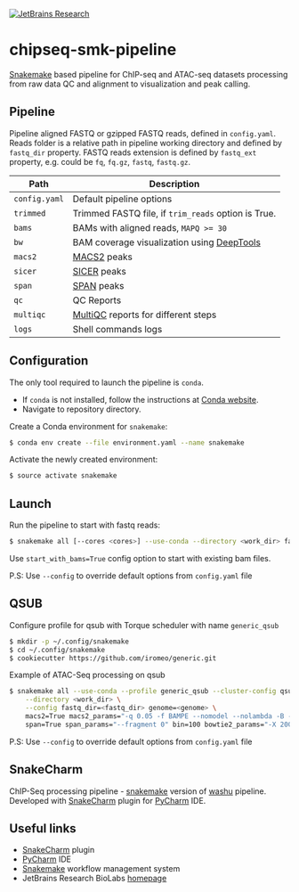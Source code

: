 [![JetBrains Research](https://jb.gg/badges/research.svg)](https://confluence.jetbrains.com/display/ALL/JetBrains+on+GitHub)

# chipseq-smk-pipeline

[Snakemake](https://snakemake.readthedocs.io/en/stable/) based pipeline for ChIP-seq and ATAC-seq datasets processing
from raw data QC and alignment to visualization and peak calling.

Pipeline
--------
Pipeline aligned FASTQ or gzipped FASTQ reads, defined in `config.yaml`.
Reads folder is a relative path in pipeline working directory and defined by `fastq_dir` property.
FASTQ reads extension is defined by `fastq_ext` property, e.g. could be `fq`, `fq.gz`, `fastq`, `fastq.gz`.

| Path          | Description                                                                          |
|---------------|--------------------------------------------------------------------------------------|
| `config.yaml` | Default pipeline options                                                             |
| `trimmed`     | Trimmed FASTQ file, if `trim_reads` option is True.                                  |
| `bams`        | BAMs with aligned reads, `MAPQ >= 30`                                                |
| `bw`          | BAM coverage visualization using [DeepTools](https://doi.org/10.1093/nar/gku365)     |
| `macs2`       | [MACS2](https://doi.org/10.1186/gb-2008-9-9-r137) peaks                              |
| `sicer`       | [SICER](https://doi.org/10.1093/bioinformatics/btp340) peaks                         |
| `span`        | [SPAN](https://doi.org/10.1093/bioinformatics/btab376) peaks                         |
| `qc`          | QC Reports                                                                           |
| `multiqc`     | [MultiQC](https://doi.org/10.1093/bioinformatics/btw354) reports for different steps |
| `logs`        | Shell commands logs                                                                  |

Configuration
-------------
The only tool required to launch the pipeline is `conda`.

* If `conda` is not installed,
  follow the instructions at
  [Conda website](https://conda.io/projects/conda/en/latest/user-guide/install/index.html).
* Navigate to repository directory.

Create a Conda environment for `snakemake`:

```bash
$ conda env create --file environment.yaml --name snakemake
```

Activate the newly created environment:

```bash
$ source activate snakemake
```

Launch
------

Run the pipeline to start with fastq reads:

```bash
$ snakemake all [--cores <cores>] --use-conda --directory <work_dir> fastq_dir=<fastq_dir> --config genome=<genome> 
```

Use `start_with_bams=True` config option to start with existing bam files.

P.S: Use `--config` to override default options from `config.yaml` file

QSUB
----

Configure profile for qsub with Torque scheduler with name `generic_qsub`

```bash
$ mkdir -p ~/.config/snakemake
$ cd ~/.config/snakemake
$ cookiecutter https://github.com/iromeo/generic.git
```

Example of ATAC-Seq processing on qsub

```bash
$ snakemake all --use-conda --profile generic_qsub --cluster-config qsub_config.yaml --jobs 150 \
    --directory <work_dir> \
    --config fastq_dir=<fastq_dir> genome=<genome> \
    macs2=True macs2_params="-q 0.05 -f BAMPE --nomodel --nolambda -B --call-summits" \
    span=True span_params="--fragment 0" bin=100 bowtie2_params="-X 2000 --dovetail"
```

P.S: Use `--config` to override default options from `config.yaml` file

SnakeCharm
----------

ChIP-Seq processing pipeline - [snakemake](https://snakemake.readthedocs.io/en/stable/) version
of [washu](https://github.com/JetBrains-Research/washu) pipeline.\
Developed with [SnakeCharm](https://plugins.jetbrains.com/plugin/11947-snakecharm) plugin
for [PyCharm](https://www.jetbrains.com/pycharm/) IDE.

Useful links
------------

* [SnakeCharm](https://plugins.jetbrains.com/plugin/11947-snakecharm) plugin
* [PyCharm](https://www.jetbrains.com/pycharm/) IDE
* [Snakemake](https://snakemake.readthedocs.io/en/stable/) workflow management system
* JetBrains Research BioLabs [homepage](https://research.jetbrains.org/groups/biolabs)
